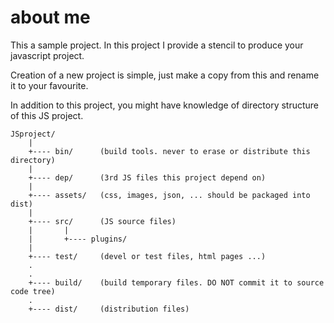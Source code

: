 # about me

This a sample project. In this project I provide a stencil to produce your javascript project.

Creation of a new project is simple, just make a copy from this and rename it to your favourite.

In addition to this project, you might have knowledge of directory structure of this JS project.

    JSproject/
        |
        +---- bin/      (build tools. never to erase or distribute this directory)
        |
        +---- dep/      (3rd JS files this project depend on)
        |
        +---- assets/   (css, images, json, ... should be packaged into dist)
        |
        +---- src/      (JS source files)
        |       |
        |       +---- plugins/
        |
        +---- test/     (devel or test files, html pages ...)
        .
        .
        +---- build/    (build temporary files. DO NOT commit it to source code tree)
        .
        +---- dist/     (distribution files)

       
        
